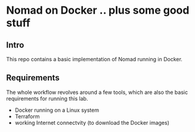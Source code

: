 # Nomad on Docker .. plus some good stuff

## Intro

This repo contains a basic implementation of Nomad running in Docker.

## Requirements

The whole workflow revolves around a few tools, which are also the basic
requirements for running this lab.

* Docker running on a Linux system
* Terraform
* working Internet connectvity (to download the Docker images)
